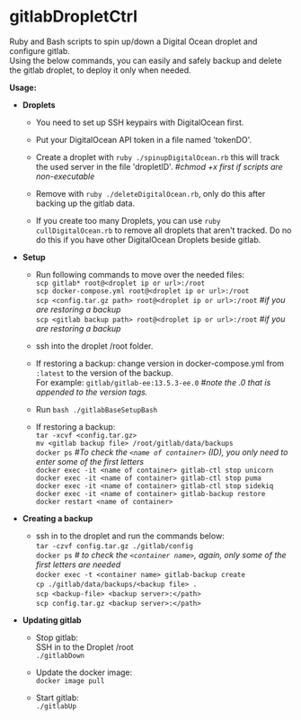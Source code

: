 # gitlabDropletCtrl

Ruby and Bash scripts to spin up/down a Digital Ocean droplet and configure gitlab.\
Using the below commands, you can easily and safely backup and delete the gitlab droplet, to deploy it only when needed.

**Usage:**
- **Droplets** 
  - You need to set up SSH keypairs with DigitalOcean first.

  - Put your DigitalOcean API token in a file named 'tokenDO'.

  - Create a droplet with `ruby ./spinupDigitalOcean.rb` this will track the used server in the file 'dropletID'. _#chmod +x first if scripts are non-executable_

  - Remove with `ruby ./deleteDigitalOcean.rb`, only do this after backing up the gitlab data.

  - If you create too many Droplets, you can use `ruby cullDigitalOcean.rb` to remove all droplets that aren't tracked. Do no do this if you have other DigitalOcean Droplets beside gitlab.

- **Setup**
  - Run following commands to move over the needed files:\
    `scp gitlab* root@<droplet ip or url>:/root`\
    `scp docker-compose.yml root@<droplet ip or url>:/root`\
    `scp <config.tar.gz path> root@<droplet ip or url>:/root` _#if you are restoring a backup_\
    `scp <gitlab backup path> root@<droplet ip or url>:/root` _#if you are restoring a backup_

  - ssh into the droplet /root folder.

  - If restoring a backup: change version in docker-compose.yml from `:latest` to the version of the backup. \
    For example: `gitlab/gitlab-ee:13.5.3-ee.0`  _#note the .0 that is appended to the version tags._

  - Run `bash ./gitlabBaseSetupBash`

  - If restoring a backup:\
    `tar -xcvf <config.tar.gz>` \
    `mv <gitlab backup file> /root/gitlab/data/backups`\
    `docker ps` _#To check the `<name of container>` (ID), you only need to enter some of the first letters_\
    `docker exec -it <name of container> gitlab-ctl stop unicorn`\
    `docker exec -it <name of container> gitlab-ctl stop puma`\
    `docker exec -it <name of container> gitlab-ctl stop sidekiq`\
    `docker exec -it <name of container> gitlab-backup restore`\
    `docker restart <name of container>`

- **Creating a backup**
  - ssh in to the droplet and run the commands below:\
    `tar -czvf config.tar.gz ./gitlab/config`\
    `docker ps` _# to check the `<container name>`, again, only some of the first letters are needed_\
    `docker exec -t <container name> gitlab-backup create`\
    `cp ./gitlab/data/backups/<backup file> .`\
    `scp <backup-file> <backup server>:</path>`\
    `scp config.tar.gz <backup server>:</path>`


- **Updating gitlab**
  - Stop gitlab:\
    SSH in to the Droplet /root\
    `./gitlabDown`

  - Update the docker image:\
    `docker image pull`

  - Start gitlab:\
    `./gitlabUp`
